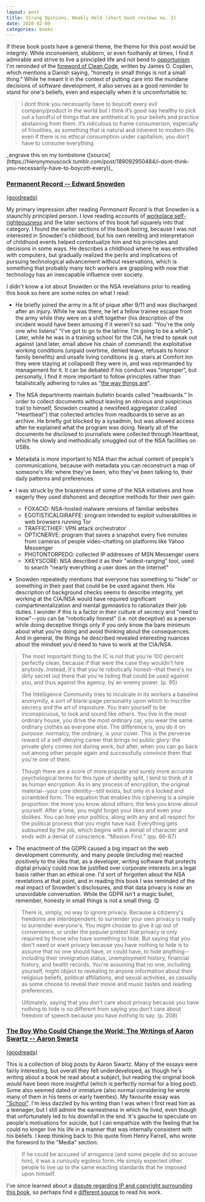 ```yaml
---
layout: post
title: Strong Opinions, Weakly Held (short book reviews no. 3)
date: 2020-02-09
categories: books
---
```


If these book posts have a general theme, the theme for this post would be integrity. While inconvenient, stubborn, or even foolhardy at times, I find it admirable and strive to live a principled life and not bend to [opportunism](https://www.currentaffairs.org/2020/02/more-about-pete). I'm reminded of the [foreword of Clean Code](https://sites.google.com/a/gertrudandcope.com/info/Publications/clean-code-foreword), written by James O. Coplien, which mentions a Danish saying, "honesty in small things is not a small thing." While he meant it in the context of putting care into the mundane decisions of software development, it also serves as a good reminder to stand for one's beliefs, even and especially when it is uncomfortable to.

<blockquote class="long-quote"><p>i dont think you necessarily have to boycott every evil company/product in the world but i think it’s good nay healthy to pick out a handful of things that are antithetical to your beliefs and practice abstaining from them. it’s ridiculous to frame consumerism, especially of frivolities, as something that is natural and inherent to modern life. even if there is no ethical consumption under capitalism, you don’t have to consume everything</p></blockquote>
_engrave this on my tombstone ([source](https://hieronymouscock.tumblr.com/post/189092950484/i-dont-think-you-necessarily-have-to-boycott-every))_

<a id="permanent-record"></a>
### <a class="permalink-heading" href="#permanent-record">Permanent Record -- Edward Snowden</a>
[(goodreads)](https://www.goodreads.com/book/show/46223297-permanent-record)

My primary impression after reading _Permanent Record_ is that Snowden is a staunchly principled person. I love reading accounts of [workplace self-righteousness](https://shirleyyin.com/blog/book-reviews/#bad-blood) and the later sections of this book fall squarely into that category. I found the earlier sections of the book boring, because I was not interested in Snowden's childhood, but his own retelling and interpretation of childhood events helped contextualize him and his principles and decisions in some ways. He describes a childhood where he was enthralled with computers, but gradually realized the perils and implications of pursuing technological advancement without reservations, which is something that probably many tech workers are grappling with now that technology has an inescapable influence over society.

I didn't know a lot about Snowden or the NSA revelations prior to reading this book so here are some notes on what I read:

- He briefly joined the army in a fit of pique after 9/11 and was discharged after an injury. While he was there, he let a fellow trainee escape from the army while they were on a shift together (his description of the incident would have been amusing if it weren't so sad: "You're the only one who listens" "I've got to go to the latrine. I'm going to be a while"). Later, while he was in a training school for the CIA, he tried to speak out against (and later, email above his chain of command) the exploitative working conditions (unpaid overtime, denied leave, refusals to honor family benefits) and unsafe living conditions (e.g. stairs at Comfort Inn they were staying at collapsed) they were in, and was reprimanded by management for it. It can be debated if his conduct was "improper", but personally, I find it more important to follow principles rather than fatalistically adhering to rules as "[the way things are](https://www.goodreads.com/quotes/653020-when-you-grow-up-you-tend-to-get-told-that)".
- The NSA departments maintain bulletin boards called "readboards." In order to collect documents without leaving an obvious and suspicious trail to himself, Snowden created a newsfeed aggregator (called "Heartbeat") that collected articles from readboards to serve as an archive. He briefly got blocked by a sysadmin, but was allowed access after he explained what the program was doing. Nearly all of the documents he disclosed to journalists were collected through Heartbeat, which he slowly and methodically smuggled out of the NSA facilities on USBs.
- Metadata is _more_ important to NSA than the actual content of people's communications, because with metadata you can reconstruct a map of someone's life: where they've been, who they've been talking to, their daily patterns and preferences.
- I was struck by the brazenness of some of the NSA initiatives and how eagerly they used dishonest and deceptive methods for their own gain:
    + FOXACID: NSA-hosted malware versions of familiar websites
    + EGOTISTICALGIRAFFE: program intended to exploit vulnerabilities in web browsers running Tor
    + TRAFFICTHIEF: VPN attack orchestrator
    + OPTICNERVE: program that saves a snapshot every five minutes from cameras of people video-chatting on platforms like Yahoo Messenger
    + PHOTONTORPEDO: collected IP addresses of MSN Messenger users
    + XKEYSCORE: NSA described it as their "widest-ranging" tool, used to search "nearly everything a user does on the Internet" 

- Snowden repeatedly mentions that everyone has something to "hide" or something in their past that could be be used against them. His description of background checks seems to describe integrity, yet working at the CIA/NSA would have required significant compartmentalization and mental gymnastics to rationalize their job duties. I wonder if this is a factor in their culture of secrecy and "need to know"--you can be "robotically honest" (i.e. not deceptive) as a person while doing deceptive things only if you only know the bare minimum about what you're doing and avoid thinking about the consequences. And in general, the things he described revealed interesting nuances about the mindset you'd need to have to work at the CIA/NSA.

<blockquote class="long-quote"><p>The most important thing to the IC is not that you're 100 percent perfectly clean, because if that were the case they wouldn't hire anybody. Instead, it's that you're robotically honest--that there's no dirty secret out there that you're hiding that could be used against you, and thus against the agency, by an enemy power. (p. 95)</p></blockquote>

<blockquote class="long-quote"><p>The Intelligence Community tries to inculcate in its workers a baseline anonymity, a sort of blank-page personality upon which to inscribe secrecy and the art of imposture. You train yourself to be inconspicuous, to look and sound like others. You live in the most ordinary house, you drive the most ordinary car, you wear the same ordinary clothes as everyone else. The difference is, you do it on purpose: normalcy, the ordinary, is your cover. This is the perverse reward of a self-denying career that brings no public glory: the private glory comes not during work, but after, when you can go back out among other people again and successfully convince them that you're one of them.</p>
<p>Though there are a score of more popular and surely more accurate psychological terms for this type of identity split, I tend to think of it as human encryption. As in any process of encryption, the original material--your core identity--still exists, but only in a locked and scrambled form. The equation that enables this ciphering is a simple proportion: the more you know about others, the less you know about yourself. After a time, you might forget your likes and even your dislikes. You can lose your politics, along with any and all respect for the political process that you might have had. Everything gets subsumed by the job, which begins with a denial of character and ends with a denial of conscience. "Mission First." (pp. 66-67)</p></blockquote>

- The enactment of the GDPR caused a big impact on the web development community, and many people (including me) reacted positively to the idea that, as a developer, writing software that protects digital privacy could now be justified over corporate interests on a legal basis rather than an ethical one. I'd sort of forgotten about the NSA revelations at that point, and in reading this book I was reminded of the real impact of Snowden's disclosures, and that data privacy is now an unavoidable conversation. While the GDPR isn't a magic bullet, remember, honesty in small things is not a small thing. 😊

<blockquote class="long-quote"><p>There is, simply, no way to ignore privacy. Because a citizenry's freedoms are interdependent, to surrender your own privacy is really to surrender everyone's. You might choose to give it up out of convenience, or under the popular pretext that privacy is only required by those who have something to hide. But saying that you don't need or want privacy because you have nothing to hide is to assume that no one should have, or could have, to hide anything--including their immigration status, unemployment history, financial history, and health records. You're assuming that no one, including yourself, might object to revealing to anyone information about their religious beliefs, political affiliations, and sexual activities, as casually as some choose to reveal their movie and music tastes and reading preferences.</p>

<p>Ultimately, saying that you don't care about privacy because you have nothing to hide is no different from saying you don't care about freedom of speech because you have nothing to say. (p. 208)</p></blockquote>

<a id="aaron-swartz"></a>
### <a class="permalink-heading" href="#aaron-swartz">The Boy Who Could Change the World: The Writings of Aaron Swartz -- Aaron Swartz</a>
[(goodreads)](https://www.goodreads.com/book/show/23258925-the-boy-who-could-change-the-world)

This is a collection of blog posts by Aaron Swartz. Many of the essays were fairly interesting, but overall they felt underdeveloped, as though he's writing about a book he read about a subject, but reading the original book would have been more insightful (which is perfectly normal for a blog post). Some also seemed dated or immature (also normal considering he wrote many of them in his teens or early twenties). My favourite essay was ["School"](https://monoskop.org/media/text/swartz/#ach65). I'm less dazzled by his writing than I was when I first read him as a teenager, but I still admire the earnestness in which he lived, even though that unfortunately led to his downfall in the end. It's gauche to speculate on people's motivations for suicide, but I can empathize with the feeling that he could no longer live his life in a manner that was internally consistent with his beliefs. I keep thinking back to this quote from Henry Farrell, who wrote the foreword to the "Media" section:

<blockquote class="long-quote"><p>If he could be accused of arrogance (and some people did so accuse him), it was a curiously egoless form. He simply expected other people to live up to the same exacting standards that he imposed upon himself.</p></blockquote>

I've since learned about a [dispute regarding IP and copyright surrounding this book](https://www.goodreads.com/review/show/1623472519), so perhaps find a [different source](https://monoskop.org/media/text/swartz/) to read his work.
